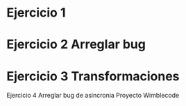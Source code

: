 # Ejercicio 1
# Ejercicio 2 Arreglar bug
# Ejercicio 3 Transformaciones
Ejercicio 4 Arreglar bug de asincronia
Proyecto Wimblecode